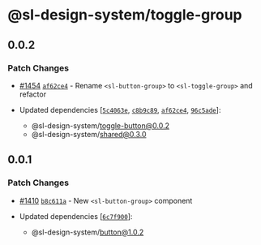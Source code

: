 # @sl-design-system/toggle-group

## 0.0.2

### Patch Changes

- [#1454](https://github.com/sl-design-system/components/pull/1454) [`af62ce4`](https://github.com/sl-design-system/components/commit/af62ce4d0e65b1363b9cede48642bc22d1fc9365) - Rename `<sl-button-group>` to `<sl-toggle-group>` and refactor

- Updated dependencies [[`5c4063e`](https://github.com/sl-design-system/components/commit/5c4063ed63560ca3e07940492653d23a4ec009d8), [`c8b9c89`](https://github.com/sl-design-system/components/commit/c8b9c89a367066ab241348c9f93e6e087ec796ea), [`af62ce4`](https://github.com/sl-design-system/components/commit/af62ce4d0e65b1363b9cede48642bc22d1fc9365), [`96c5ade`](https://github.com/sl-design-system/components/commit/96c5ade1562ca5faf936ce59f13a2fb84abeac56)]:
  - @sl-design-system/toggle-button@0.0.2
  - @sl-design-system/shared@0.3.0

## 0.0.1

### Patch Changes

- [#1410](https://github.com/sl-design-system/components/pull/1410) [`b8c611a`](https://github.com/sl-design-system/components/commit/b8c611a2c48f6b3b175080183075e64bcf364a6e) - New `<sl-button-group>` component

- Updated dependencies [[`6c7f900`](https://github.com/sl-design-system/components/commit/6c7f9004959dfbb7a715a6ecec8d82da6b1e5e9c)]:
  - @sl-design-system/button@1.0.2
